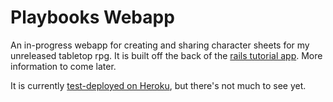 # Playbooks Webapp

An in-progress webapp for creating and sharing character sheets for my unreleased tabletop rpg. It is built off the back of the [rails tutorial app](https://github.com/cchanna/railstutorial_sample_app). More information to come later. 

It is currently [test-deployed on Heroku](https://playbooks-webapp.herokuapp.com/), but there's not much to see yet.
